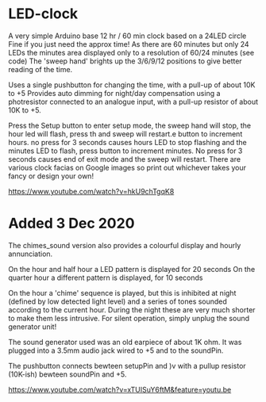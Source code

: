 # LED-clock
   A very simple Arduino base 12 hr / 60 min clock based on a 24LED circle
   Fine if you just need the approx time! As there are 60 minutes but only 24 LEDs the minutes area displayed only to a resolution of 60/24 minutes (see code)
   The 'sweep hand' brights up the 3/6/9/12 positions to give better reading of the time.
   
   Uses a single pushbutton for changing the time, with a pull-up of about 10K to +5
   Provides auto dimming for night/day compensation using a photresistor connected to an analogue input, with a pull-up resistor of about 10K to +5.   

   Press the Setup button to enter setup mode, the sweep hand will stop, the hour led will flash, 
   press th and sweep will restart.e button to increment hours. no press for 3 seconds causes hours LED to stop flashing and the minutes LED to flash, 
   press button to increment minutes. No press for 3 seconds causes end of exit mode and the sweep will restart.
   There are various clock facias on Google images so print out whichever takes your fancy or design your own!
   
   https://www.youtube.com/watch?v=hkU9chTgqK8
   
   Added 3 Dec 2020
   ================
   The chimes_sound version also provides a colourful display and hourly annunciation.   
   
   On the hour and half hour a LED pattern is displayed for 20 seconds
   On the quarter hour a different pattern is displayed, for 10 seconds
   
   On the hour a 'chime' sequence is played, but this is inhibited at night
   (defined by low detected light level) and a series of tones sounded according 
   to the current hour. During the night these are very much shorter to make them less 
   intrusive. For silent operation, simply unplug the sound generator unit! 

   The sound generator used was an old earpiece of about 1K ohm. 
   It was plugged into a 3.5mm audio jack wired to +5 and to the soundPin. 

   The pushbutton connects bewteen setupPin and )v with a pullup resistor (10K-ish) 
   bewteen soundPin and +5.
   
   https://www.youtube.com/watch?v=xTUISuY6ftM&feature=youtu.be
  
   
   
